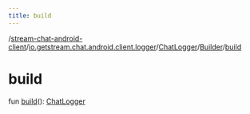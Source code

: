 ```yaml
---
title: build
---
```

/[stream-chat-android-client](../../../index.md)/[io.getstream.chat.android.client.logger](../../index.md)/[ChatLogger](../index.md)/[Builder](index.md)/[build](build.md)  
  
  
  
# build  
fun [build](build.md)(): [ChatLogger](../index.md)
